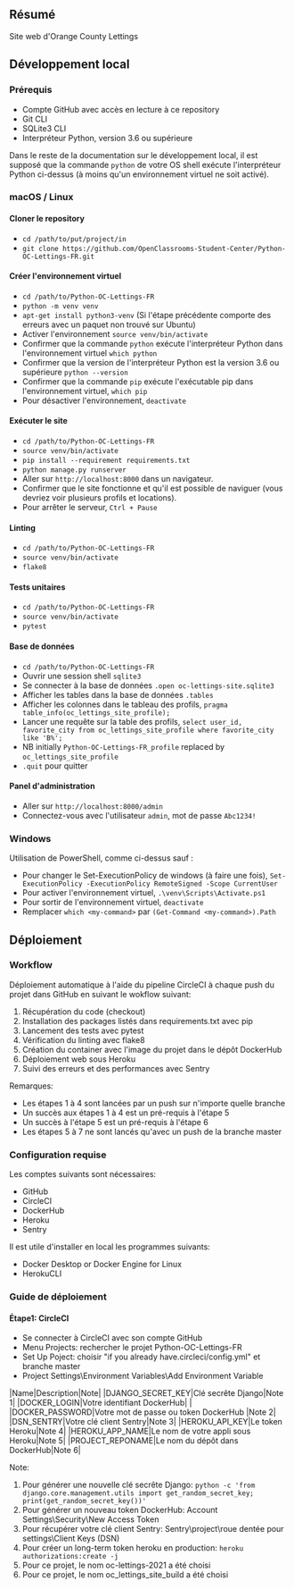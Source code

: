 ## Résumé

Site web d'Orange County Lettings

## Développement local

### Prérequis

- Compte GitHub avec accès en lecture à ce repository
- Git CLI
- SQLite3 CLI
- Interpréteur Python, version 3.6 ou supérieure

Dans le reste de la documentation sur le développement local, il est supposé que la commande `python` de votre OS shell exécute l'interpréteur Python ci-dessus (à moins qu'un environnement virtuel ne soit activé).

### macOS / Linux

#### Cloner le repository

- `cd /path/to/put/project/in`
- `git clone https://github.com/OpenClassrooms-Student-Center/Python-OC-Lettings-FR.git`

#### Créer l'environnement virtuel

- `cd /path/to/Python-OC-Lettings-FR`
- `python -m venv venv`
- `apt-get install python3-venv` (Si l'étape précédente comporte des erreurs avec un paquet non trouvé sur Ubuntu)
- Activer l'environnement `source venv/bin/activate`
- Confirmer que la commande `python` exécute l'interpréteur Python dans l'environnement virtuel
`which python`
- Confirmer que la version de l'interpréteur Python est la version 3.6 ou supérieure `python --version`
- Confirmer que la commande `pip` exécute l'exécutable pip dans l'environnement virtuel, `which pip`
- Pour désactiver l'environnement, `deactivate`

#### Exécuter le site

- `cd /path/to/Python-OC-Lettings-FR`
- `source venv/bin/activate`
- `pip install --requirement requirements.txt`
- `python manage.py runserver`
- Aller sur `http://localhost:8000` dans un navigateur.
- Confirmer que le site fonctionne et qu'il est possible de naviguer (vous devriez voir plusieurs profils et locations).
- Pour arrêter le serveur, `Ctrl + Pause`

#### Linting

- `cd /path/to/Python-OC-Lettings-FR`
- `source venv/bin/activate`
- `flake8`

#### Tests unitaires

- `cd /path/to/Python-OC-Lettings-FR`
- `source venv/bin/activate`
- `pytest`

#### Base de données

- `cd /path/to/Python-OC-Lettings-FR`
- Ouvrir une session shell `sqlite3`
- Se connecter à la base de données `.open oc-lettings-site.sqlite3`
- Afficher les tables dans la base de données `.tables`
- Afficher les colonnes dans le tableau des profils, `pragma table_info(oc_lettings_site_profile);`
- Lancer une requête sur la table des profils, `select user_id, favorite_city from oc_lettings_site_profile where favorite_city like 'B%';`
- NB initially `Python-OC-Lettings-FR_profile` replaced by `oc_lettings_site_profile`
- `.quit` pour quitter

#### Panel d'administration

- Aller sur `http://localhost:8000/admin`
- Connectez-vous avec l'utilisateur `admin`, mot de passe `Abc1234!`

### Windows

Utilisation de PowerShell, comme ci-dessus sauf :
- Pour changer le Set-ExecutionPolicy de windows (à faire une fois), `Set-ExecutionPolicy -ExecutionPolicy RemoteSigned -Scope CurrentUser`
- Pour activer l'environnement virtuel, `.\venv\Scripts\Activate.ps1`
- Pour sortir de l'environnement virtuel, `deactivate`
- Remplacer `which <my-command>` par `(Get-Command <my-command>).Path`


## Déploiement

### Workflow

Déploiement automatique à l'aide du pipeline CircleCI à chaque push du projet dans GitHub en suivant le wokflow suivant:
1. Récupération du code (checkout)
2. Installation des packages listés dans requirements.txt avec pip
3. Lancement des tests avec pytest
4. Vérification du linting avec flake8
5. Création du container avec l'image du projet dans le dépôt DockerHub
6. Déploiement web sous Heroku
7. Suivi des erreurs et des performances avec Sentry

Remarques:
- Les étapes 1 à 4 sont lancées par un push sur n'importe quelle branche
- Un succès aux étapes 1 à 4 est un pré-requis à l'étape 5
- Un succès à l'étape 5 est un pré-requis à l'étape 6
- Les étapes 5 à 7 ne sont lancés qu'avec un push de la branche master


### Configuration requise

Les comptes suivants sont nécessaires:
- GitHub
- CircleCI
- DockerHub
- Heroku
- Sentry

Il est utile d'installer en local les programmes suivants:
- Docker Desktop or Docker Engine for Linux
- HerokuCLI


### Guide de déploiement

#### Étape1: CircleCI

- Se connecter à CircleCI avec son compte GitHub
- Menu Projects: rechercher le projet Python-OC-Lettings-FR
- Set Up Poject: choisir "if you already have.circleci/config.yml" et branche master
- Project Settings\Environment Variables\Add Environment Variable

|Name|Description|Note|
|DJANGO_SECRET_KEY|Clé secrête Django|Note 1|
|DOCKER_LOGIN|Votre identifiant DockerHub| |
|DOCKER_PASSWORD|Votre mot de passe ou token DockerHub |Note 2|
|DSN_SENTRY|Votre clé client Sentry|Note 3|
|HEROKU_API_KEY|Le token Heroku|Note 4|
|HEROKU_APP_NAME|Le nom de votre appli sous Heroku|Note 5|
|PROJECT_REPONAME|Le nom du dépôt dans DockerHub|Note 6|

Note:
1. Pour générer une nouvelle clé secrête Django: `python -c 'from django.core.management.utils import get_random_secret_key; print(get_random_secret_key())'`
2. Pour générer un nouveau token DockerHub: Account Settings\Security\New Access Token
3. Pour récupérer votre clé client Sentry: Sentry\project\roue dentée pour settings\Client Keys (DSN)
4. Pour créer un long-term token heroku en production: `heroku authorizations:create -j`
5. Pour ce projet, le nom oc-lettings-2021 a été choisi
6. Pour ce projet, le nom oc_lettings_site_build a été choisi

